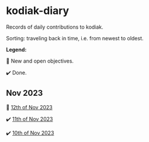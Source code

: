 # kodiak-diary
Records of daily contributions to kodiak.

Sorting: traveling back in time, i.e. from newest to oldest.

**Legend:**

:pencil: New and open objectives.

:heavy_check_mark: Done.

## Nov 2023

:pencil: [12th of Nov 2023](2023-11/2023-11-12.md)

:heavy_check_mark: [11th of Nov 2023](2023-11/2023-11-11.md)

:heavy_check_mark: [10th of Nov 2023](2023-11/2023-11-10.md)
